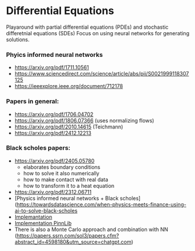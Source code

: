 # Differential Equations

Playaround with partial differential equations (PDEs) and stochastic differetnial equations (SDEs)
Focus on using neural networks for generating solutions.

### Phyics informed neural networks
- https://arxiv.org/pdf/1711.10561
- https://www.sciencedirect.com/science/article/abs/pii/S0021999118307125
- https://ieeexplore.ieee.org/document/712178

### Papers in general: 
- https://arxiv.org/pdf/1706.04702
- https://arxiv.org/pdf/1806.07366 (uses normalizing flows)
- https://arxiv.org/pdf/2010.14615 (Teichmann)
- https://arxiv.org/pdf/2412.12213

### Black scholes papers:
- https://arxiv.org/pdf/2405.05780
    - elaborates boundary conditions
    - how to solve it also numerically
    - how to make contact with real data
    - how to transform it to a heat equation
- https://arxiv.org/pdf/2312.06711
- [Physics informed neural networks + Black scholes](https://towardsdatascience.com/when-physics-meets-finance-using-ai-to-solve-black-scholes
- [Implemantation](https://github.com/veydantkatyal/option-pricing-pinn/blob/main/notebooks/black_scholes_pinn.ipynb)
- [Implementation PinnLib](https://github.com/fkonrad97/PiNNLib/tree/master)
- There is also a Monte Carlo approach and combination with NN (https://papers.ssrn.com/sol3/papers.cfm?abstract_id=4598180&utm_source=chatgpt.com)
